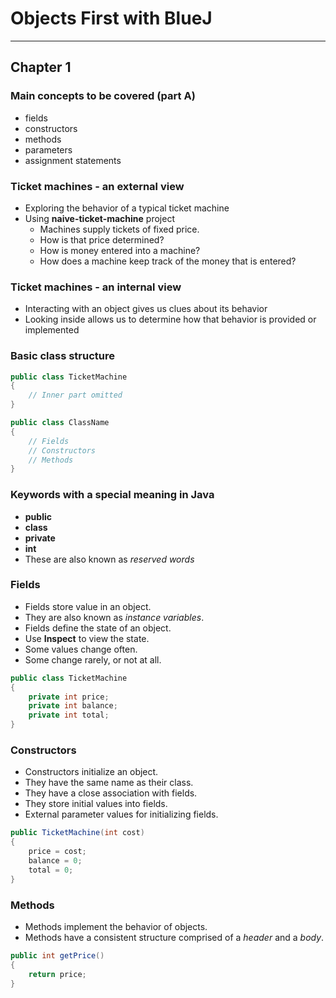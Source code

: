 # Objects First with BlueJ
---
## Chapter 1
### Main concepts to be covered (part A)
* fields
* constructors
* methods
* parameters
* assignment statements

### Ticket machines - an external view
* Exploring the behavior of a typical ticket machine
* Using **naive-ticket-machine** project
    * Machines supply tickets of fixed price.
    * How is that price determined?
    * How is money entered into a machine?
    * How does a machine keep track of the money that is entered?

### Ticket machines - an internal view
* Interacting with an object gives us clues about its behavior
* Looking inside allows us to determine how that behavior is provided or implemented

### Basic class structure
```java
public class TicketMachine
{
    // Inner part omitted
}

public class ClassName
{
    // Fields
    // Constructors
    // Methods
}
```

### Keywords with a special meaning in Java
* **public**
* **class**
* **private**
* **int**
* These are also known as *reserved words*

### Fields
* Fields store value in an object.
* They are also known as *instance variables*.
* Fields define the state of an object.
* Use **Inspect** to view the state.
* Some values change often.
* Some change rarely, or not at all.

```java
public class TicketMachine
{
    private int price;
    private int balance;
    private int total;
}
```

### Constructors
* Constructors initialize an object.
* They have the same name as their class.
* They have a close association with fields.
* They store initial values into fields.
* External parameter values for initializing fields.

```java
public TicketMachine(int cost)
{
    price = cost;
    balance = 0;
    total = 0;
}
```

### Methods
* Methods implement the behavior of objects.
* Methods have a consistent structure comprised of a *header* and a *body*.

```java
public int getPrice()
{
    return price;
}
```
